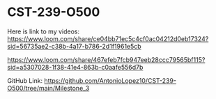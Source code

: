 # CST-239-O500

Here is  link to my videos:
https://www.loom.com/share/ce04bb71ec5c4cf0ac04212d0eb17324?sid=56735ae2-c38b-4a17-b786-2d1f1961e5cb

https://www.loom.com/share/467efeb7fcb947eeb28ccc79565bf115?sid=a5307028-1f38-41e4-863b-c0aafe556d7b


GitHub Link:
https://github.com/AntonioLopez10/CST-239-O500/tree/main/Milestone_3
